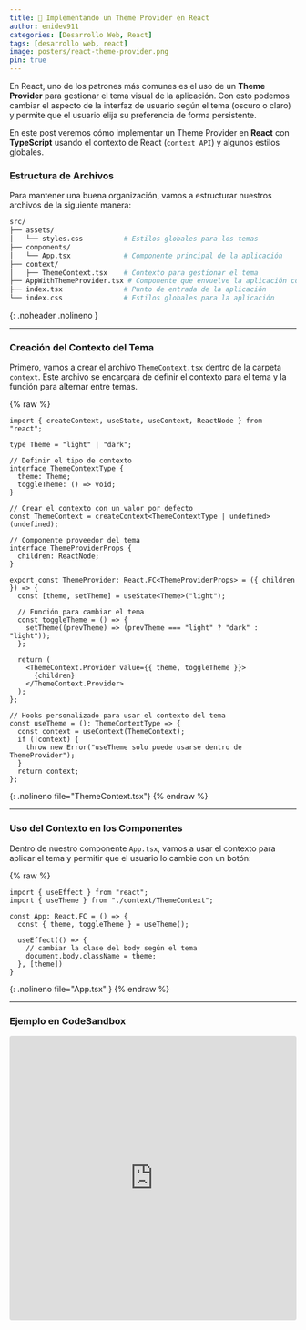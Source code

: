 ```yaml
---
title: 🌙 Implementando un Theme Provider en React
author: enidev911
categories: [Desarrollo Web, React]
tags: [desarrollo web, react]
image: posters/react-theme-provider.png
pin: true
---
```


En React, uno de los patrones más comunes es el uso de un **Theme Provider** para gestionar el tema visual de la aplicación. Con esto podemos cambiar el aspecto de la interfaz de usuario según el tema (oscuro o claro) y permite que el usuario elija su preferencia de forma persistente.

En este post veremos cómo implementar un Theme Provider en **React** con **TypeScript** usando el contexto de React (`context API`) y algunos estilos globales.

### Estructura de Archivos

Para mantener una buena organización, vamos a estructurar nuestros archivos de la siguiente manera:

```bash
src/
├── assets/
│   └── styles.css          # Estilos globales para los temas
├── components/
│   └── App.tsx             # Componente principal de la aplicación
├── context/
│   ├── ThemeContext.tsx    # Contexto para gestionar el tema
├── AppWithThemeProvider.tsx # Componente que envuelve la aplicación con ThemeProvider
├── index.tsx               # Punto de entrada de la aplicación
└── index.css               # Estilos globales para la aplicación
```
{: .noheader .nolineno }

---

### Creación del Contexto del Tema

Primero, vamos a crear el archivo `ThemeContext.tsx` dentro de la carpeta `context`. Este archivo se encargará de definir el contexto para el tema y la función para alternar entre temas.


{% raw %}
```tsx
import { createContext, useState, useContext, ReactNode } from "react";

type Theme = "light" | "dark";

// Definir el tipo de contexto
interface ThemeContextType {
  theme: Theme;
  toggleTheme: () => void;
}

// Crear el contexto con un valor por defecto
const ThemeContext = createContext<ThemeContextType | undefined>(undefined);

// Componente proveedor del tema
interface ThemeProviderProps {
  children: ReactNode;
}

export const ThemeProvider: React.FC<ThemeProviderProps> = ({ children }) => {
  const [theme, setTheme] = useState<Theme>("light");

  // Función para cambiar el tema
  const toggleTheme = () => {
    setTheme((prevTheme) => (prevTheme === "light" ? "dark" : "light"));
  };

  return (
    <ThemeContext.Provider value={{ theme, toggleTheme }}>
      {children}
    </ThemeContext.Provider>
  );
};

// Hooks personalizado para usar el contexto del tema
const useTheme = (): ThemeContextType => {
  const context = useContext(ThemeContext);
  if (!context) {
    throw new Error("useTheme solo puede usarse dentro de ThemeProvider");
  }
  return context;
};
```
{: .nolineno file="ThemeContext.tsx"}
{% endraw %}

---

### Uso del Contexto en los Componentes

Dentro de nuestro componente `App.tsx`, vamos a usar el contexto para aplicar el tema y permitir que el usuario lo cambie con un botón:

{% raw %}
```tsx
import { useEffect } from "react";
import { useTheme } from "./context/ThemeContext";

const App: React.FC = () => {
  const { theme, toggleTheme } = useTheme();

  useEffect(() => {
    // cambiar la clase del body según el tema
    document.body.className = theme;
  }, [theme])
}
```
{: .nolineno file="App.tsx" }
{% endraw %}

---

### Ejemplo en CodeSandbox

<iframe src="https://codesandbox.io/embed/m3v69n?view=preview&module=%2Fsrc%2Fcontext%2FThemeContext.tsx&hidenavigation=1"
     style="width:100%; height: 500px; border:0; border-radius: 4px; overflow:hidden;"
     title="theme-provider"
     allow="accelerometer; ambient-light-sensor; camera; encrypted-media; geolocation; gyroscope; hid; microphone; midi; payment; usb; vr; xr-spatial-tracking"
     sandbox="allow-forms allow-modals allow-popups allow-presentation allow-same-origin allow-scripts"
   ></iframe>
